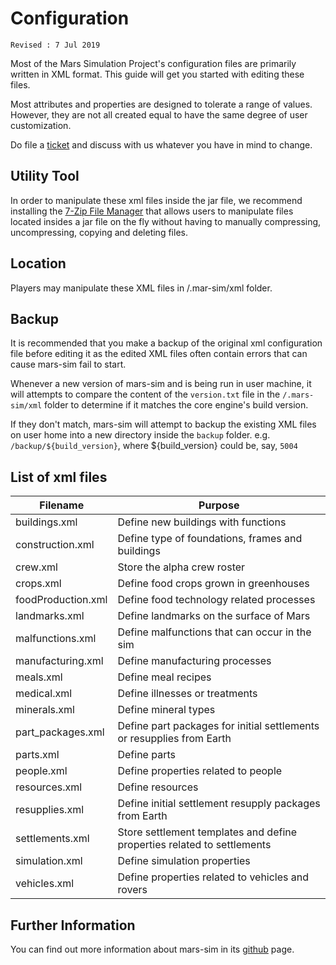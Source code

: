 # Configuration
`Revised : 7 Jul 2019`

Most of the Mars Simulation Project's configuration files are 
primarily written in XML format. This guide will get you 
started with editing these files.

Most attributes and properties are designed to 
tolerate a range of values. However, they are not all 
created equal to have the same degree of user customization. 

Do file a [ticket](#issue) and discuss with us 
whatever you have in mind to change.


## Utility Tool

In order to manipulate these xml files inside the jar file, 
we recommend installing the [7-Zip File Manager](https://www.7-zip.org/)
that allows users to manipulate files located insides a jar file 
on the fly without having to manually compressing, uncompressing,
 copying and deleting files.


## Location

Players may manipulate these XML files in /.mar-sim/xml
folder.


## Backup

It is recommended that you make a backup of the original xml 
configuration file before editing it as the edited XML files 
often contain errors that can cause mars-sim fail to start.

Whenever a new version of mars-sim and is being run in user machine, it will attempts to compare the content of the `version.txt` file in the `/.mars-sim/xml` folder to determine if it matches the core engine's build version. 

If they don't match, mars-sim will attempt to backup the existing XML files on user home into a new directory inside the `backup` folder. e.g. `/backup/${build_version}`, where ${build_version} could be, say, `5004`


## List of xml files

| Filename | Purpose |
| --- | --- |
| buildings.xml | Define new buildings with functions |                  
| construction.xml | Define type of foundations, frames and buildings |
| crew.xml | Store the alpha crew roster |
| crops.xml | Define food crops grown in greenhouses |
| foodProduction.xml | Define food technology related processes |
| landmarks.xml | Define landmarks on the surface of Mars |  
| malfunctions.xml | Define malfunctions that can occur in the sim |
| manufacturing.xml | Define manufacturing processes  |
| meals.xml | Define meal recipes |
| medical.xml | Define illnesses or treatments |
| minerals.xml | Define mineral types |
| part_packages.xml | Define part packages for initial settlements or resupplies from Earth |
| parts.xml | Define parts  |
| people.xml | Define properties related to people |
| resources.xml | Define resources |
| resupplies.xml | Define initial settlement resupply packages from Earth |
| settlements.xml | Store settlement templates and define properties related to settlements |           
| simulation.xml | Define simulation properties |
| vehicles.xml | Define properties related to vehicles and rovers |


## Further Information

You can find out more information about mars-sim in its [github](
https://github.com/mars-sim/mars-sim) page.


